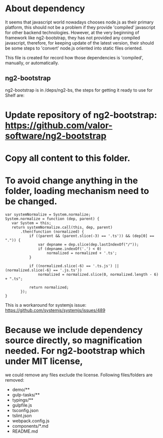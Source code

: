 About dependency
================
It seems that javascript world nowadays chooses node.js as their primary platform, this should not be a problem if
they provide 'compiled' javascript for other backend technologies. However, at the very beginning of framework like
ng2-bootstrap, they has not provided any compiled javascript, therefore, for keeping update of the latest version,
their should be some steps to 'convert' node.js oriented into static files oriented.


This file is created for record how those dependencies is 'compiled', manually, or automatically.


ng2-bootstrap
-------------

ng2-bootstrap is in /deps/ng2-bs, the steps for getting it ready to use for Shelf are:
# Update repository of ng2-bootstrap: https://github.com/valor-software/ng2-bootstrap
# Copy all content to this folder.
# To avoid change anything in the folder, loading mechanism need to be changed.
    var systemNormalize = System.normalize;
    System.normalize = function (dep, parent) {
       var System = this;
       return systemNormalize.call(this, dep, parent)
           .then(function (normalized) {
               if ((parent && (parent.slice(-3) == '.ts')) && (dep[0] == ".")) {
                   var depname = dep.slice(dep.lastIndexOf("/"));
                   if (depname.indexOf('.') < 0)
                       normalized = normalized + '.ts';
               }

               if ((normalized.slice(-6) == '.ts.js') || (normalized.slice(-6) == '.js.ts'))
                   normalized = normalized.slice(0, normalized.length - 6) + ".ts";

               return normalized;
           });
    }

This is a workaround for systemjs issue: https://github.com/systemjs/systemjs/issues/489

# Because we include dependency source directly, so magnification needed. For ng2-bootstrap which under MIT license,
  we could remove any files exclude the license. Following files/folders are removed:

* demo/**
* gulp-tasks/**
* typings/**
* gulpfile.js
* tsconfig.json
* tslint.json
* webpack.config.js
* components/*.md
* README.md
